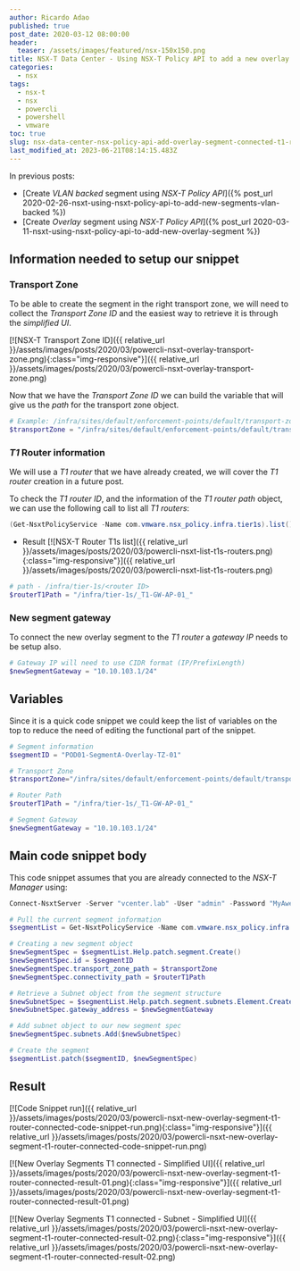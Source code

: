 ```yaml
---
author: Ricardo Adao
published: true
post_date: 2020-03-12 08:00:00
header:
  teaser: /assets/images/featured/nsx-150x150.png
title: NSX-T Data Center - Using NSX-T Policy API to add a new overlay segment connected to a T1 router
categories:
  - nsx
tags:
  - nsx-t
  - nsx
  - powercli
  - powershell
  - vmware
toc: true
slug: nsx-data-center-nsx-policy-api-add-overlay-segment-connected-t1-router
last_modified_at: 2023-06-21T08:14:15.483Z
---
```

In previous posts:

* [Create _VLAN backed_ segment using _NSX-T Policy API_]({% post_url 2020-02-26-nsxt-using-nsxt-policy-api-to-add-new-segments-vlan-backed %})
* [Create _Overlay_ segment using _NSX-T Policy API_]({% post_url 2020-03-11-nsxt-using-nsxt-policy-api-to-add-new-overlay-segment %})

## Information needed to setup our snippet

### Transport Zone

To be able to create the segment in the right transport zone, we will need to collect the _Transport Zone ID_ and the easiest way to retrieve it is through the _simplified UI_.

[![NSX-T Transport Zone ID]({{ relative_url }}/assets/images/posts/2020/03/powercli-nsxt-overlay-transport-zone.png){:class="img-responsive"}]({{ relative_url }}/assets/images/posts/2020/03/powercli-nsxt-overlay-transport-zone.png)

Now that we have the _Transport Zone ID_ we can build the variable that will give us the _path_ for the transport zone object.

```powershell
# Example: /infra/sites/default/enforcement-points/default/transport-zones/<transport zone ID>
$transportZone = "/infra/sites/default/enforcement-points/default/transport-zones/ce028afd-c95f-4ed8-8fdb-1ecb06fb4bde"
```

### _T1_ Router information

We will use a _T1 router_ that we have already created, we will cover the _T1 router_ creation in a future post.

To check the _T1 router ID_, and the information of the _T1 router path_ object, we can use the following call to list all _T1 routers_:

```powershell
(Get-NsxtPolicyService -Name com.vmware.nsx_policy.infra.tier1s).list().results | Select display_name, id, parent_path
```

* Result
  [![NSX-T Router T1s list]({{ relative_url }}/assets/images/posts/2020/03/powercli-nsxt-list-t1s-routers.png){:class="img-responsive"}]({{ relative_url }}/assets/images/posts/2020/03/powercli-nsxt-list-t1s-routers.png)

```powershell
# path - /infra/tier-1s/<router ID>
$routerT1Path = "/infra/tier-1s/_T1-GW-AP-01_"
```

### New segment gateway

To connect the new overlay segment to the _T1 router_ a _gateway IP_ needs to be setup also.

```powershell
# Gateway IP will need to use CIDR format (IP/PrefixLength)
$newSegmentGateway = "10.10.103.1/24"
```

## Variables

Since it is a quick code snippet we could keep the list of variables on the top to reduce the need of editing the functional part of the snippet.

```powershell
# Segment information
$segmentID = "POD01-SegmentA-Overlay-TZ-01"

# Transport Zone
$transportZone="/infra/sites/default/enforcement-points/default/transport-zones/ce028afd-c95f-4ed8-8fdb-1ecb06fb4bde"

# Router Path
$routerT1Path = "/infra/tier-1s/_T1-GW-AP-01_"

# Segment Gateway
$newSegmentGateway = "10.10.103.1/24"
```

## Main code snippet body

This code snippet assumes that you are already connected to the _NSX-T Manager_ using:

```powershell
Connect-NsxtServer -Server "vcenter.lab" -User "admin" -Password "MyAwesomePassword"
```

```powershell
# Pull the current segment information
$segmentList = Get-NsxtPolicyService -Name com.vmware.nsx_policy.infra.segments

# Creating a new segment object
$newSegmentSpec = $segmentList.Help.patch.segment.Create()
$newSegmentSpec.id = $segmentID
$newSegmentSpec.transport_zone_path = $transportZone
$newSegmentSpec.connectivity_path = $routerT1Path

# Retrieve a Subnet object from the segment structure
$newSubnetSpec = $segmentList.Help.patch.segment.subnets.Element.Create()
$newSubnetSpec.gateway_address = $newSegmentGateway

# Add subnet object to our new segment spec
$newSegmentSpec.subnets.Add($newSubnetSpec)

# Create the segment
$segmentList.patch($segmentID, $newSegmentSpec)
```

## Result

[![Code Snippet run]({{ relative_url }}/assets/images/posts/2020/03/powercli-nsxt-new-overlay-segment-t1-router-connected-code-snippet-run.png){:class="img-responsive"}]({{ relative_url }}/assets/images/posts/2020/03/powercli-nsxt-new-overlay-segment-t1-router-connected-code-snippet-run.png)

[![New Overlay Segments T1 connected - Simplified UI]({{ relative_url }}/assets/images/posts/2020/03/powercli-nsxt-new-overlay-segment-t1-router-connected-result-01.png){:class="img-responsive"}]({{ relative_url }}/assets/images/posts/2020/03/powercli-nsxt-new-overlay-segment-t1-router-connected-result-01.png)

[![New Overlay Segments T1 connected - Subnet - Simplified UI]({{ relative_url }}/assets/images/posts/2020/03/powercli-nsxt-new-overlay-segment-t1-router-connected-result-02.png){:class="img-responsive"}]({{ relative_url }}/assets/images/posts/2020/03/powercli-nsxt-new-overlay-segment-t1-router-connected-result-02.png)
